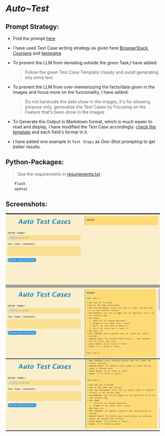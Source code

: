 # *Auto~Test*

## Prompt Strategy:
- Find the prompt [here](instruction_prompt.txt)
- I have used Test Case writing strategy as given here [BrowserStack](https://www.browserstack.com/guide/how-to-write-test-cases), [Coursera](https://www.coursera.org/articles/how-to-write-test-cases) and [testsigma](https://testsigma.com/guides/test-cases-for-manual-testing/)

- To prevent the LLM from deviating outside the given Task,I have added: 
    > Follow the given Test Case Template closely and avoid generating any extra text. 

- To prevent the LLM from over-memeriozing the facts/data given in the images and focus more on the funcionality, I have added: 
    > Do not hardcode the data show in the images, it's for showing purpose only, generalize the Test Cases by Focusing on the Feature that's been show in the images

- To Generate the Output in Markdown format, which is much easier to read and display, I have modified the Test Case accordingly: [check the template](instruction_prompt.txt) and each field's format in it.

- I have added one example in ``Test Steps`` as *One-Shot prompting* to get better results.

## Python-Packages:
> See the requirements in [requirements.txt](requirements.txt)
```bash
    Flask
    openai
```
## Screenshots:
![Web-Interface](/screenshots/image.png)
![Generated-Output-1](/screenshots/image1.png)
![Generated-Output-2](/screenshots/image2.png)

